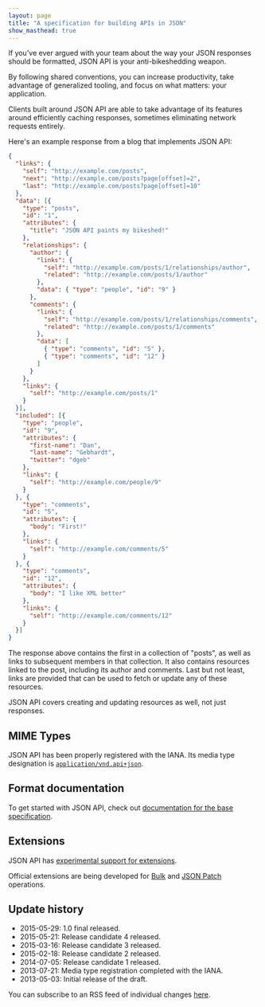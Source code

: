 ```yaml
---
layout: page
title: "A specification for building APIs in JSON"
show_masthead: true
---
```


If you've ever argued with your team about the way your JSON responses
should be formatted, JSON API is your anti-bikeshedding weapon.

By following shared conventions, you can increase productivity,
take advantage of generalized tooling, and focus on what
matters: your application.

Clients built around JSON API are able to take
advantage of its features around efficiently caching responses,
sometimes eliminating network requests entirely.

Here's an example response from a blog that implements JSON API:

```json
{
  "links": {
    "self": "http://example.com/posts",
    "next": "http://example.com/posts?page[offset]=2",
    "last": "http://example.com/posts?page[offset]=10"
  },
  "data": [{
    "type": "posts",
    "id": "1",
    "attributes": {
      "title": "JSON API paints my bikeshed!"
    },
    "relationships": {
      "author": {
        "links": {
          "self": "http://example.com/posts/1/relationships/author",
          "related": "http://example.com/posts/1/author"
        },
        "data": { "type": "people", "id": "9" }
      },
      "comments": {
        "links": {
          "self": "http://example.com/posts/1/relationships/comments",
          "related": "http://example.com/posts/1/comments"
        },
        "data": [
          { "type": "comments", "id": "5" },
          { "type": "comments", "id": "12" }
        ]
      }
    },
    "links": {
      "self": "http://example.com/posts/1"
    }
  }],
  "included": [{
    "type": "people",
    "id": "9",
    "attributes": {
      "first-name": "Dan",
      "last-name": "Gebhardt",
      "twitter": "dgeb"
    },
    "links": {
      "self": "http://example.com/people/9"
    }
  }, {
    "type": "comments",
    "id": "5",
    "attributes": {
      "body": "First!"
    },
    "links": {
      "self": "http://example.com/comments/5"
    }
  }, {
    "type": "comments",
    "id": "12",
    "attributes": {
      "body": "I like XML better"
    },
    "links": {
      "self": "http://example.com/comments/12"
    }
  }]
}
```

The response above contains the first in a collection of "posts", as well as
links to subsequent members in that collection. It also contains resources
linked to the post, including its author and comments. Last but not least,
links are provided that can be used to fetch or update any of these
resources.

JSON API covers creating and updating resources as well, not just responses.

## MIME Types <a href="#mime-types" id="mime-types" class="headerlink"></a>

JSON API has been properly registered with the IANA. Its media
type designation is [`application/vnd.api+json`](http://www.iana.org/assignments/media-types/application/vnd.api+json).

## Format documentation <a href="#format-documentation" id="format-documentation" class="headerlink"></a>

To get started with JSON API, check out [documentation for the base
specification](/format).

## Extensions <a href="#extensions" id="extensions" class="headerlink"></a>

JSON API has [experimental support for extensions](/extensions).

Official extensions are being developed for [Bulk](/extensions/bulk/) and
[JSON Patch](/extensions/jsonpatch/) operations.

## Update history <a href="#update-history" id="update-history" class="headerlink"></a>

- 2015-05-29: 1.0 final released.
- 2015-05-21: Release candidate 4 released.
- 2015-03-16: Release candidate 3 released.
- 2015-02-18: Release candidate 2 released.
- 2014-07-05: Release candidate 1 released.
- 2013-07-21: Media type registration completed with the IANA.
- 2013-05-03: Initial release of the draft.

You can subscribe to an RSS feed of individual changes [here](https://github.com/json-api/json-api/commits.atom).
